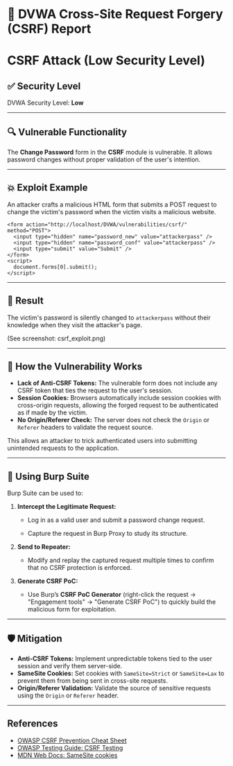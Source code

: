 # 📄 **DVWA Cross-Site Request Forgery (CSRF) Report**

# CSRF Attack (Low Security Level)

## ✅ Security Level

DVWA Security Level: **Low**

---
## 🔍 Vulnerable Functionality

The **Change Password** form in the **CSRF** module is vulnerable. It allows password changes without proper validation of the user's intention.

---
## 💥 Exploit Example

An attacker crafts a malicious HTML form that submits a POST request to change the victim's password when the victim visits a malicious website.
```
<form action="http://localhost/DVWA/vulnerabilities/csrf/" method="POST">
  <input type="hidden" name="password_new" value="attackerpass" />
  <input type="hidden" name="password_conf" value="attackerpass" />
  <input type="submit" value="Submit" />
</form>
<script>
  document.forms[0].submit();
</script>
```

---
## 📸 Result

The victim's password is silently changed to `attackerpass` without their knowledge when they visit the attacker's page.

(See screenshot: csrf_exploit.png)

---
## 🧠 How the Vulnerability Works

- **Lack of Anti-CSRF Tokens:** The vulnerable form does not include any CSRF token that ties the request to the user's session.
- **Session Cookies:** Browsers automatically include session cookies with cross-origin requests, allowing the forged request to be authenticated as if made by the victim.
- **No Origin/Referer Check:** The server does not check the `Origin` or `Referer` headers to validate the request source.

This allows an attacker to trick authenticated users into submitting unintended requests to the application.

---
## 🔧 Using Burp Suite

Burp Suite can be used to:

1. **Intercept the Legitimate Request:**
    
    - Log in as a valid user and submit a password change request.
        
    - Capture the request in Burp Proxy to study its structure.
        
2. **Send to Repeater:**
    
    - Modify and replay the captured request multiple times to confirm that no CSRF protection is enforced.
        
3. **Generate CSRF PoC:**
    
    - Use Burp’s **CSRF PoC Generator** (right-click the request → "Engagement tools" → "Generate CSRF PoC") to quickly build the malicious form for exploitation.

---
## 🛡️ Mitigation

- **Anti-CSRF Tokens:** Implement unpredictable tokens tied to the user session and verify them server-side.
- **SameSite Cookies:** Set cookies with `SameSite=Strict` or `SameSite=Lax` to prevent them from being sent in cross-site requests.
- **Origin/Referer Validation:** Validate the source of sensitive requests using the `Origin` or `Referer` header.

---
## References

- [OWASP CSRF Prevention Cheat Sheet](https://cheatsheetseries.owasp.org/cheatsheets/Cross-Site_Request_Forgery_Prevention_Cheat_Sheet.html)
- [OWASP Testing Guide: CSRF Testing](https://owasp.org/www-project-web-security-testing-guide/latest/4-Web_Application_Security_Testing/06-Session_Management_Testing/05-Testing_for_Cross_Site_Request_Forgery)
- [MDN Web Docs: SameSite cookies](https://developer.mozilla.org/en-US/docs/Web/HTTP/Headers/Set-Cookie/SameSite)
